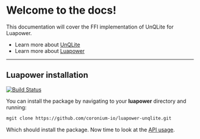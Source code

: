 # Welcome to the docs!

This documentation will cover the FFI implementation of UnQLite for Luapower.

* Learn more about [UnQLite](http://unqlite.org)
* Learn more about [Luapower](http://luapower.com)

---

## Luapower installation

[![Build Status](https://drone.io/github.com/coronium-io/luapower-unqlite/status.png)](https://drone.io/github.com/coronium-io/luapower-unqlite/latest)

You can install the package by navigating to your __luapower__ directory and running:

```bash
mgit clone https://github.com/coronium-io/luapower-unqlite.git
```

Which should install the package. Now time to look at the [API usage](api.md).
